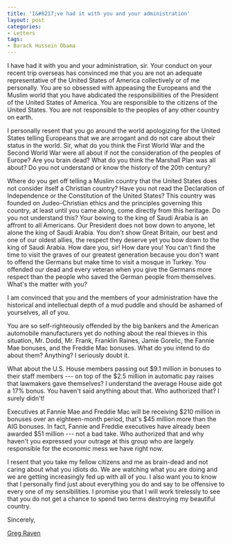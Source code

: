 ```yaml
---
title: 'I&#8217;ve had it with you and your administration'
layout: post
categories:
- Letters
tags:
- Barack Hussein Obama
---
```


I have had it with you and your administration, sir. Your conduct on your recent trip overseas has convinced me that you are not an adequate representative of the United States of America collectively or of me personally. You are so obsessed with appeasing the Europeans and the Muslim world that you have abdicated the responsibilities of the President of the United States of America. You are responsible to the citizens of the United States. You are not responsible to the peoples of any other country on earth.  
  
I personally resent that you go around the world apologizing for the United States telling Europeans that we are arrogant and do not care about their status in the world. Sir, what do you think the First World War and the Second World War were all about if not the consideration of the peoples of Europe? Are you brain dead? What do you think the Marshall Plan was all about? Do you not understand or know the history of the 20th century?

Where do you get off telling a Muslim country that the United States does not consider itself a Christian country? Have you not read the Declaration of Independence or the Constitution of the United States? This country was founded on Judeo-Christian ethics and the principles governing this country, at least until you came along, come directly from this heritage. Do you not understand this? Your bowing to the king of Saudi Arabia is an affront to all Americans. Our President does not bow down to anyone, let alone the king of Saudi Arabia. You don't show Great Britain, our best and one of our oldest allies, the respect they deserve yet you bow down to the king of Saudi Arabia. How dare you, sir! How dare you! You can't find the time to visit the graves of our greatest generation because you don't want to offend the Germans but make time to visit a mosque in Turkey. You offended our dead and every veteran when you give the Germans more respect than the people who saved the German people from themselves. What's the matter with you?

I am convinced that you and the members of your administration have the historical and intellectual depth of a mud puddle and should be ashamed of yourselves, all of you.

You are so self-righteously offended by the big bankers and the American automobile manufacturers yet do nothing about the real thieves in this situation, Mr. Dodd, Mr. Frank, Franklin Raines, Jamie Gorelic, the Fannie Mae bonuses, and the Freddie Mac bonuses. What do you intend to do about them? Anything? I seriously doubt it.

What about the U.S. House members passing out $9.1 million in bonuses to their staff members --- on top of the $2.5 million in automatic pay raises that lawmakers gave themselves? I understand the average House aide got a 17% bonus. You haven't said anything about that. Who authorized that? I surely didn't!

Executives at Fannie Mae and Freddie Mac will be receiving $210 million in bonuses over an eighteen-month period, that's $45 million more than the AIG bonuses. In fact, Fannie and Freddie executives have already been awarded $51 million --- not a bad take. Who authorized that and why haven't you expressed your outrage at this group who are largely responsible for the economic mess we have right now.

I resent that you take my fellow citizens and me as brain-dead and not caring about what you idiots do. We are watching what you are doing and we are getting increasingly fed up with all of you. I also want you to know that I personally find just about everything you do and say to be offensive to every one of my sensibilities. I promise you that I will work tirelessly to see that you do not get a chance to spend two terms destroying my beautiful country.

Sincerely,

[Greg Raven](https://www.gregraven.org/)